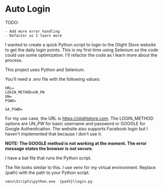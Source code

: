 # Auto Login
TODO:

    - Add more error handling
    - Refactor as I learn more

I wanted to create a quick Python script to login to the Olight Store website to get the daily login points.  This is my first time using Selenium so the code could use some optimization.  I'll refactor the code as I learn more about the process.

This project uses Python and Selenium.

You'll need a .env file with the following values:

```
URL=
LOGIN_METHOD=UN_PW
UN=
PSWD=

GA_PSWD=
```

For my use case, the URL is https://olightstore.com.  The LOGIN_METHOD options are UN_PW for basic username and password or GOOGLE for Google Authentication.  The website also supports Facebook login but I haven't implemented that because I don't use it.  

**NOTE: The GOOGLE method is not working at the moment.  The error message states the browser is not secure.**

I have a bat file that runs the Python script.

The file looks similar to this.  I use venv for my virtual environment.  Replace {path} with the path to your Python script.

```
venv\Scripts\python.exe  {path}\login.py
```